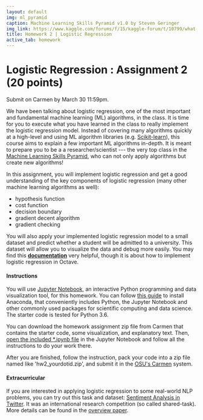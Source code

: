 ```yaml
---
layout: default
img: ml_pyramid 
caption: Machine Learning Skills Pyramid v1.0 by Steven Geringer
img_link: https://www.kaggle.com/forums/f/15/kaggle-forum/t/10799/what-makes-a-rock-star-machine-learning-scientist
title: Homework 2 | Logistic Regression
active_tab: homework
---
```



Logistic Regression <span class="text-muted">: Assignment 2 (20 points)</span> 
=============================================================


<div class="alert alert-info">
  <p>Submit on Carmen by March 30 11:59pm. </p>
</div>


We have been talking about logistic regression, one of the most important and fundamental machine learning (ML) algorithms, in the class. It is time for you to execute what you have learned in the class to really implement the logistic regression model. Instead of covering many algorithms quickly at a high-level and using ML algorithm libraries (e.g. [Scikit-learn](http://scikit-learn.org/stable/)), this course aims to explain a few important ML algorithms in-depth. It is meant to prepare you to be a a researcher/scientist --- the very top class in the [Machine Learning Skills Pyramid](http://socialmedia-class.org/assets/img/ml_pyramid.jpg), who can not only apply algorithms but create new algorithms! 

In this assignment, you will implement logistic regression and get a good understanding of the key components of logistic regression (many other machine learning algorithms as well):

- hypothesis function
- cost function
- decision boundary
- gradient decent algorithm
- gradient checking

You will also apply your implemented logistic regression model to a small dataset and predict whether a student will be admitted to a university. This dataset will allow you to visualize the data and debug more easily. You may find this **[documentation](http://socialmedia-class.org/slides/AndrewNg_ex2.pdf)** very helpful, though it is about how to implement logistic regression in Octave.  

#### Instructions

You will use [Jupyter Notebook](http://jupyter.org/), an interactive Python programming and data visualization tool, for this homework. You can follow [this guide](http://jupyter.readthedocs.io/en/latest/install.html) to install Anaconda, that conveniently includes Python, the Jupyter Notebook and other commonly used packages for scientific computing and data science. The starter code is tested for Python 3.6.

You can download the homework assignment zip file from Carmen that contains the starter code, some visualization, and explanatory text. Then, [open the included *.ipynb file](http://jupyter.readthedocs.io/en/latest/running.html) in the Jupyter Notebook and follow all the instructions to do your work there.

After you are finished, follow the instruction, pack your code into a zip file named like 'hw2_yourdotid.zip', and submit it in the [OSU's Carmen](https://carmen.osu.edu/) system.


#### Extracurricular

If you are interested in applying logistic regression to some real-world NLP problems, you can try out this task and dataset: [Sentiment Analysis in Twitter](http://alt.qcri.org/semeval2016/task4/). It was an international research competition (so called shared-task). More details can be found in the [overview paper](http://www.aclweb.org/anthology/S16-1001).

